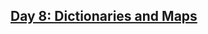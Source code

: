 ## [Day 8: Dictionaries and Maps](https://www.hackerrank.com/challenges/30-dictionaries-and-maps/problem)

